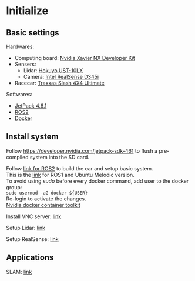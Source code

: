 # Initialize

Basic settings
--------
Hardwares:
- Computing board: [Nvidia Xavier NX Developer Kit](https://developer.nvidia.com/embedded/jetson-xavier-nx-devkit)
- Sensers:
  - Lidar: [Hokuyo UST-10LX](https://hokuyo-usa.com/products/lidar-obstacle-detection/ust-10lx)
  - Camera: [Intel RealSense D345i](https://www.intelrealsense.com/depth-camera-d435i/)
- Racecar: [Traxxas Slash 4X4 Ultimate](https://traxxas.com/products/models/electric/slash-4x4-ultimate)

Softwares:
- [JetPack 4.6.1](https://developer.nvidia.com/embedded/jetpack)
- [ROS2](https://docs.ros.org/en/foxy/index.html)
- [Docker](https://docs.docker.com/)

Install system
--------
Follow https://developer.nvidia.com/jetpack-sdk-461 to flush a pre-compiled system into the SD card.

Follow [link for ROS2](https://f1tenth.readthedocs.io/en/foxy_test/getting_started/firmware/index.html) to build the car and setup basic system.  
This is the [link](https://f1tenth.org/build.html) for ROS1 and Ubuntu Melodic version.  
To avoid using _sudo_ before every docker command, add user to the docker group:  
```sudo usermod -aG docker ${USER}```  
Re-login to activate the changes.  
[Nvidia docker container toolkit](https://docs.nvidia.com/datacenter/cloud-native/container-toolkit/install-guide.html#docker)

Install VNC server: [link](https://github.com/f1tenth/f1tenth_doc/blob/stable/getting_started/software_setup/software_advance.rst)

Setup Lidar: [link](https://github.com/f1tenth/f1tenth_doc/blob/stable/getting_started/firmware/firmware_hokuyo10.rst)

Setup RealSense: [link](https://github.com/IntelRealSense/realsense-ros)

Applications
--------
SLAM: [link](https://github.com/NVIDIA-ISAAC-ROS/isaac_ros_visual_slam)
